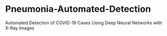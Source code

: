 # Pneumonia-Automated-Detection
Automated Detection of COVID-19 Cases Using Deep Neural Networks with X-Ray Images

